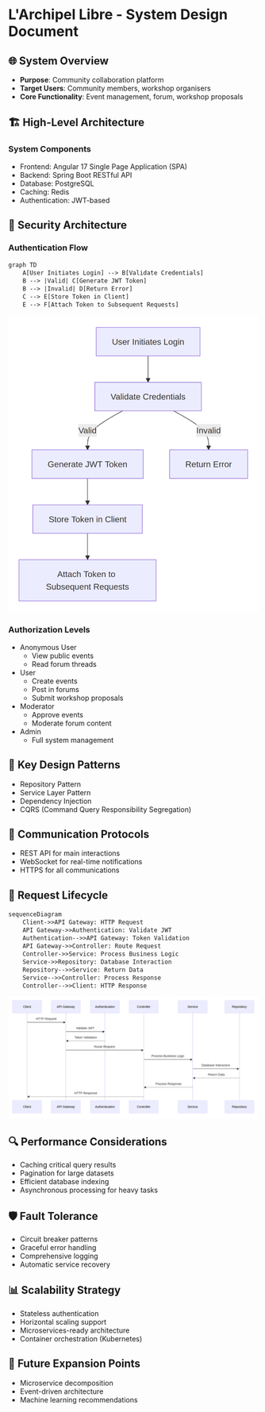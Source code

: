 # L'Archipel Libre - System Design Document

## 🌐 System Overview
- **Purpose**: Community collaboration platform
- **Target Users**: Community members, workshop organisers
- **Core Functionality**: Event management, forum, workshop proposals

## 🏗️ High-Level Architecture
### System Components
- Frontend: Angular 17 Single Page Application (SPA)
- Backend: Spring Boot RESTful API
- Database: PostgreSQL
- Caching: Redis
- Authentication: JWT-based

## 🔐 Security Architecture
### Authentication Flow
```mermaid
graph TD
    A[User Initiates Login] --> B[Validate Credentials]
    B --> |Valid| C[Generate JWT Token]
    B --> |Invalid| D[Return Error]
    C --> E[Store Token in Client]
    E --> F[Attach Token to Subsequent Requests]
```
![authentication flow](authflow.png)

### Authorization Levels
- Anonymous User
    - View public events
    - Read forum threads
-  User
    - Create events
    - Post in forums
    - Submit workshop proposals
- Moderator
    - Approve events
    - Moderate forum content
- Admin
    - Full system management

## 🌟 Key Design Patterns
- Repository Pattern
- Service Layer Pattern
- Dependency Injection
- CQRS (Command Query Responsibility Segregation)

## 📡 Communication Protocols
- REST API for main interactions
- WebSocket for real-time notifications
- HTTPS for all communications

## 🚦 Request Lifecycle

``` mermaid
sequenceDiagram
    Client->>API Gateway: HTTP Request
    API Gateway->>Authentication: Validate JWT
    Authentication-->>API Gateway: Token Validation
    API Gateway->>Controller: Route Request
    Controller->>Service: Process Business Logic
    Service->>Repository: Database Interaction
    Repository-->>Service: Return Data
    Service-->>Controller: Process Response
    Controller-->>Client: HTTP Response
```
![request lifecycle](request-lifecycle.png)

## 🔍 Performance Considerations
- Caching critical query results
- Pagination for large datasets
- Efficient database indexing
- Asynchronous processing for heavy tasks

## 🛡️ Fault Tolerance
- Circuit breaker patterns
- Graceful error handling
- Comprehensive logging
- Automatic service recovery

## 📊 Scalability Strategy
- Stateless authentication
- Horizontal scaling support
- Microservices-ready architecture
- Container orchestration (Kubernetes)

## 🔮 Future Expansion Points
- Microservice decomposition
- Event-driven architecture
- Machine learning recommendations
